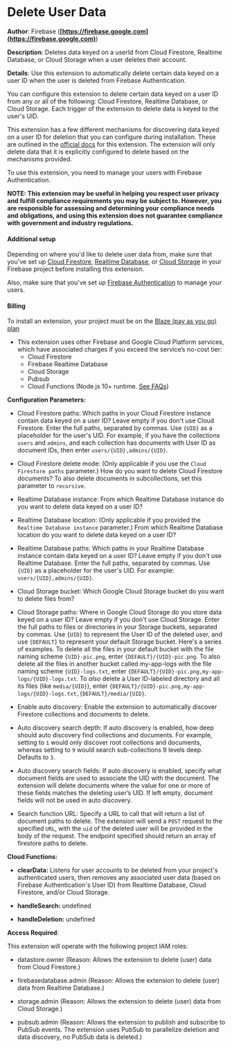 # Delete User Data

**Author**: Firebase (**[https://firebase.google.com](https://firebase.google.com)**)

**Description**: Deletes data keyed on a userId from Cloud Firestore, Realtime Database, or Cloud Storage when a user deletes their account.



**Details**: Use this extension to automatically delete certain data keyed on a user ID when the user is deleted from Firebase Authentication.

You can configure this extension to delete certain data keyed on a user ID from any or all of the following: Cloud Firestore, Realtime Database, or Cloud Storage. Each trigger of the extension to delete data is keyed to the user's UID.

This extension has a few different mechanisms for discovering data keyed on a user ID for deletion that you can configure during installation. These are outlined in the [official docs](https://firebase.google.com/docs/extensions/official/delete-user-data) for this extension. The extension will only delete data that it is explicitly configured to delete based on the mechanisms provided.

To use this extension, you need to manage your users with Firebase Authentication.

**NOTE: This extension may be useful in helping you respect user privacy and fulfill compliance requirements you may be subject to. However, you are responsible for assessing and determining your compliance needs and obligations, and using this extension does not guarantee compliance with government and industry regulations.**

#### Additional setup

Depending on where you'd like to delete user data from, make sure that you've set up [Cloud Firestore](https://firebase.google.com/docs/firestore), [Realtime Database](https://firebase.google.com/docs/database), or [Cloud Storage](https://firebase.google.com/docs/storage) in your Firebase project before installing this extension.

Also, make sure that you've set up [Firebase Authentication](https://firebase.google.com/docs/auth) to manage your users.

#### Billing
To install an extension, your project must be on the [Blaze (pay as you go) plan](https://firebase.google.com/pricing)
 
- This extension uses other Firebase and Google Cloud Platform services, which have associated charges if you exceed the service’s no-cost tier:
  - Cloud Firestore
  - Firebase Realtime Database
  - Cloud Storage
  - Pubsub
  - Cloud Functions (Node.js 10+ runtime. [See FAQs](https://firebase.google.com/support/faq#extensions-pricing))




**Configuration Parameters:**

* Cloud Firestore paths: Which paths in your Cloud Firestore instance contain data keyed on a user ID? Leave empty if you don't use Cloud Firestore.
Enter the full paths, separated by commas. Use `{UID}` as a placeholder for the user's UID.
For example, if you have the collections `users` and `admins`, and each collection has documents with User ID as document IDs, then enter `users/{UID},admins/{UID}`.

* Cloud Firestore delete mode: (Only applicable if you use the `Cloud Firestore paths` parameter.) How do you want to delete Cloud Firestore documents? To also delete documents in subcollections, set this parameter to `recursive`.

* Realtime Database instance: From which Realtime Database instance do you want to delete data keyed on a user ID?


* Realtime Database location: (Only applicable if you provided the `Realtime Database instance` parameter.) From which Realtime Database location do you want to delete data keyed on a user ID?


* Realtime Database paths: Which paths in your Realtime Database instance contain data keyed on a user ID? Leave empty if you don't use Realtime Database.
Enter the full paths, separated by commas. Use `{UID}` as a placeholder for the user's UID.
For example: `users/{UID},admins/{UID}`.

* Cloud Storage bucket: Which Google Cloud Storage bucket do you want to delete files from?


* Cloud Storage paths: Where in Google Cloud Storage do you store data keyed on a user ID? Leave empty if you don't use Cloud Storage.
Enter the full paths to files or directories in your Storage buckets, separated by commas. Use `{UID}` to represent the User ID of the deleted user, and use `{DEFAULT}` to represent your default Storage bucket.
Here's a series of examples. To delete all the files in your default bucket with the file naming scheme `{UID}-pic.png`, enter `{DEFAULT}/{UID}-pic.png`. To also delete all the files in another bucket called my-app-logs with the file naming scheme `{UID}-logs.txt`, enter `{DEFAULT}/{UID}-pic.png,my-app-logs/{UID}-logs.txt`. To *also* delete a User ID-labeled directory and all its files (like `media/{UID}`), enter `{DEFAULT}/{UID}-pic.png,my-app-logs/{UID}-logs.txt,{DEFAULT}/media/{UID}`.

* Enable auto discovery: Enable the extension to automatically discover Firestore collections and documents to delete.

* Auto discovery search depth: If auto discovery is enabled, how deep should auto discovery find collections and documents. For example, setting to `1` would only discover root collections and documents, whereas setting to `9` would search sub-collections 9 levels deep. Defaults to `3`.

* Auto discovery search fields: If auto discovery is enabled, specify what document fields are used to associate the UID with the document. The extension will delete documents where the value for one or more of these fields matches the deleting user’s UID. If left empty, document fields will not be used in auto discovery.

* Search function URL: Specify a URL to call that will return a list of document paths to delete. The extension will send a `POST` request to the specified `URL`, with the `uid` of the deleted user will be provided in the body of the request. The endpoint specified should return an array of firestore paths to delete.



**Cloud Functions:**

* **clearData:** Listens for user accounts to be deleted from your project's authenticated users, then removes any associated user data (based on Firebase Authentication's User ID) from Realtime Database, Cloud Firestore, and/or Cloud Storage.

* **handleSearch:** undefined

* **handleDeletion:** undefined



**Access Required**:



This extension will operate with the following project IAM roles:

* datastore.owner (Reason: Allows the extension to delete (user) data from Cloud Firestore.)

* firebasedatabase.admin (Reason: Allows the extension to delete (user) data from Realtime Database.)

* storage.admin (Reason: Allows the extension to delete (user) data from Cloud Storage.)

* pubsub.admin (Reason: Allows the extension to publish and subscribe to PubSub events. The extension uses PubSub to parallelize deletion and data discovery, no PubSub data is deleted.)

